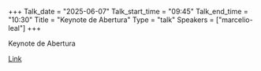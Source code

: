 +++
Talk_date = "2025-06-07"
Talk_start_time = "09:45"
Talk_end_time = "10:30"
Title = "Keynote de Abertura"
Type = "talk"
Speakers = ["marcelio-leal"]
+++

Keynote de Abertura

[Link ](#!//)